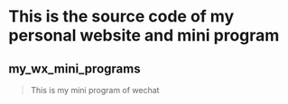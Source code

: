 # This is the source code of my personal website and mini program

## my_wx_mini_programs

> This is my mini program of wechat  
